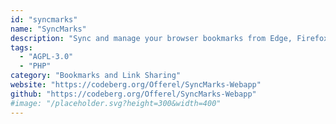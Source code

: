 ```yaml
---
id: "syncmarks"
name: "SyncMarks"
description: "Sync and manage your browser bookmarks from Edge, Firefox and Chromium."
tags:
  - "AGPL-3.0"
  - "PHP"
category: "Bookmarks and Link Sharing"
website: "https://codeberg.org/Offerel/SyncMarks-Webapp"
github: "https://codeberg.org/Offerel/SyncMarks-Webapp"
#image: "/placeholder.svg?height=300&width=400"
---
```


